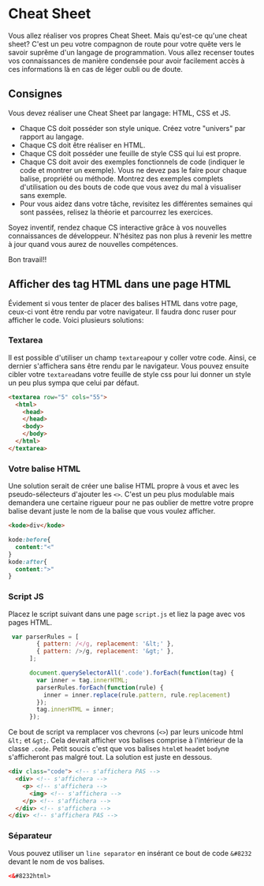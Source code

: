 # Cheat Sheet

Vous allez réaliser vos propres Cheat Sheet. Mais qu'est-ce qu'une cheat sheet? C'est un peu votre compagnon de route pour votre quête vers le savoir suprême d'un langage de programmation. Vous allez recenser toutes vos connaissances de manière condensée pour avoir facilement accès à ces informations là en cas de léger oubli ou de doute.

## Consignes

Vous devez réaliser une Cheat Sheet par langage: HTML, CSS et JS.

* Chaque CS doit posséder son style unique. Créez votre "univers" par rapport au langage.
* Chaque CS doit être réaliser en HTML.
* Chaque CS doit posséder une feuille de style CSS qui lui est propre.
* Chaque CS doit avoir des exemples fonctionnels de code (indiquer le code et montrer un exemple). Vous ne devez pas le faire pour chaque balise, propriété ou méthode. Montrez des exemples complets d'utilisation ou des bouts de code que vous avez du mal à visualiser sans exemple.
* Pour vous aidez dans votre tâche, revisitez les différentes semaines qui sont passées, relisez la théorie et parcourrez les exercices.

Soyez inventif, rendez chaque CS interactive grâce à vos nouvelles connaissances de développeur. N'hésitez pas non plus à revenir les mettre à jour quand vous aurez de nouvelles compétences.

Bon travail!!

## Afficher des tag HTML dans une page HTML

Évidement si vous tenter de placer des balises HTML dans votre page, ceux-ci vont être rendu par votre navigateur. Il faudra donc ruser pour afficher le code. Voici plusieurs solutions:

### Textarea

Il est possible d'utiliser un champ `textarea`pour y coller votre code. Ainsi, ce dernier s'affichera sans être rendu par le navigateur. Vous pouvez ensuite cibler votre `textarea`dans votre feuille de style css pour lui donner un style un peu plus sympa que celui par défaut.

```html
<textarea row="5" cols="55">
  <html>
    <head>
    </head>
    <body>
    </body>
  </html>
</textarea>
```

### Votre balise HTML

Une solution serait de créer une balise HTML propre à vous et avec les pseudo-sélecteurs d'ajouter les `<>`. C'est un peu plus modulable mais demandera une certaine rigueur pour ne pas oublier de mettre votre propre balise devant juste le nom de la balise que vous voulez afficher.

```html
<kode>div</kode>
```

```css
kode:before{
  content:"<"
}
kode:after{
  content:">"
}
```

### Script JS

Placez le script suivant dans une page `script.js` et liez la page avec vos pages HTML.

```javascript
 var parserRules = [
        { pattern: /</g, replacement: '&lt;' },
        { pattern: />/g, replacement: '&gt;' },
      ];

      document.querySelectorAll('.code').forEach(function(tag) {
        var inner = tag.innerHTML;
        parserRules.forEach(function(rule) {
          inner = inner.replace(rule.pattern, rule.replacement)
        });
        tag.innerHTML = inner;
      });
  ```

Ce bout de script va remplacer vos chevrons (`<>`) par leurs unicode html `&lt;` et `&gt;`. Cela devrait afficher vos balises comprise à l'intérieur de la classe `.code`. Petit soucis c'est que vos balises `html`et `head`et `body`ne s'afficheront pas malgré tout. La solution est juste en dessous.

```html
<div class="code"> <!-- s'affichera PAS -->
  <div> <!-- s'affichera -->
    <p> <!-- s'affichera -->
      <img> <!-- s'affichera -->
    </p> <!-- s'affichera -->
  </div> <!-- s'affichera -->
</div> <!-- s'affichera PAS -->
```

### Séparateur

Vous pouvez utiliser un `line separator` en insérant ce bout de code `&#8232` devant le nom de vos balises.

```html
<&#8232html>
```
